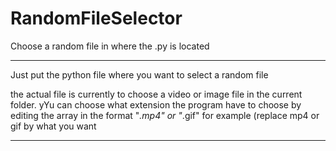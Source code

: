 # RandomFileSelector
Choose a random file in where the .py is located

-------------------------------------------------------

Just put the python file where you want to select a random file

the actual file is currently to choose a video or image file in the current folder.
yYu can choose what extension the program have to choose by editing the array in the format "*.mp4" or "*.gif" for example 
(replace mp4 or gif by what you want

-------------------------------------------------------
